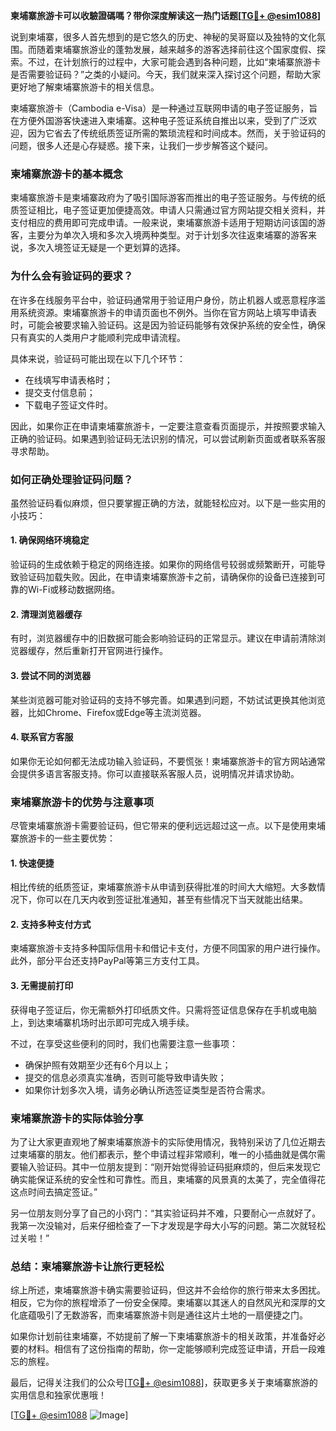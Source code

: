 **柬埔寨旅游卡可以收驗證碼嗎？带你深度解读这一热门话题[[TG💪+ @esim1088](https://t.me/s/esim1088)]**

说到柬埔寨，很多人首先想到的是它悠久的历史、神秘的吴哥窟以及独特的文化氛围。而随着柬埔寨旅游业的蓬勃发展，越来越多的游客选择前往这个国家度假、探索。不过，在计划旅行的过程中，大家可能会遇到各种问题，比如“柬埔寨旅游卡是否需要验证码？”之类的小疑问。今天，我们就来深入探讨这个问题，帮助大家更好地了解柬埔寨旅游卡的相关信息。

柬埔寨旅游卡（Cambodia e-Visa）是一种通过互联网申请的电子签证服务，旨在方便外国游客快速进入柬埔寨。这种电子签证系统自推出以来，受到了广泛欢迎，因为它省去了传统纸质签证所需的繁琐流程和时间成本。然而，关于验证码的问题，很多人还是心存疑惑。接下来，让我们一步步解答这个疑问。

### **柬埔寨旅游卡的基本概念**

柬埔寨旅游卡是柬埔寨政府为了吸引国际游客而推出的电子签证服务。与传统的纸质签证相比，电子签证更加便捷高效。申请人只需通过官方网站提交相关资料，并支付相应的费用即可完成申请。一般来说，柬埔寨旅游卡适用于短期访问该国的游客，主要分为单次入境和多次入境两种类型。对于计划多次往返柬埔寨的游客来说，多次入境签证无疑是一个更划算的选择。

### **为什么会有验证码的要求？**

在许多在线服务平台中，验证码通常用于验证用户身份，防止机器人或恶意程序滥用系统资源。柬埔寨旅游卡的申请页面也不例外。当你在官方网站上填写申请表时，可能会被要求输入验证码。这是因为验证码能够有效保护系统的安全性，确保只有真实的人类用户才能顺利完成申请流程。

具体来说，验证码可能出现在以下几个环节：
- 在线填写申请表格时；
- 提交支付信息前；
- 下载电子签证文件时。

因此，如果你正在申请柬埔寨旅游卡，一定要注意查看页面提示，并按照要求输入正确的验证码。如果遇到验证码无法识别的情况，可以尝试刷新页面或者联系客服寻求帮助。

### **如何正确处理验证码问题？**

虽然验证码看似麻烦，但只要掌握正确的方法，就能轻松应对。以下是一些实用的小技巧：

#### **1. 确保网络环境稳定**
验证码的生成依赖于稳定的网络连接。如果你的网络信号较弱或频繁断开，可能导致验证码加载失败。因此，在申请柬埔寨旅游卡之前，请确保你的设备已连接到可靠的Wi-Fi或移动数据网络。

#### **2. 清理浏览器缓存**
有时，浏览器缓存中的旧数据可能会影响验证码的正常显示。建议在申请前清除浏览器缓存，然后重新打开官网进行操作。

#### **3. 尝试不同的浏览器**
某些浏览器可能对验证码的支持不够完善。如果遇到问题，不妨试试更换其他浏览器，比如Chrome、Firefox或Edge等主流浏览器。

#### **4. 联系官方客服**
如果你无论如何都无法成功输入验证码，不要慌张！柬埔寨旅游卡的官方网站通常会提供多语言客服支持。你可以直接联系客服人员，说明情况并请求协助。

### **柬埔寨旅游卡的优势与注意事项**

尽管柬埔寨旅游卡需要验证码，但它带来的便利远远超过这一点。以下是使用柬埔寨旅游卡的一些主要优势：

#### **1. 快速便捷**
相比传统的纸质签证，柬埔寨旅游卡从申请到获得批准的时间大大缩短。大多数情况下，你可以在几天内收到签证批准通知，甚至有些情况下当天就能出结果。

#### **2. 支持多种支付方式**
柬埔寨旅游卡支持多种国际信用卡和借记卡支付，方便不同国家的用户进行操作。此外，部分平台还支持PayPal等第三方支付工具。

#### **3. 无需提前打印**
获得电子签证后，你无需额外打印纸质文件。只需将签证信息保存在手机或电脑上，到达柬埔寨机场时出示即可完成入境手续。

不过，在享受这些便利的同时，我们也需要注意一些事项：
- 确保护照有效期至少还有6个月以上；
- 提交的信息必须真实准确，否则可能导致申请失败；
- 如果你计划多次入境，请务必确认所选签证类型是否符合需求。

### **柬埔寨旅游卡的实际体验分享**

为了让大家更直观地了解柬埔寨旅游卡的实际使用情况，我特别采访了几位近期去过柬埔寨的朋友。他们都表示，整个申请过程非常顺利，唯一的小插曲就是偶尔需要输入验证码。其中一位朋友提到：“刚开始觉得验证码挺麻烦的，但后来发现它确实能保证系统的安全性和可靠性。而且，柬埔寨的风景真的太美了，完全值得花这点时间去搞定签证。”

另一位朋友则分享了自己的小窍门：“其实验证码并不难，只要耐心一点就好了。我第一次没输对，后来仔细检查了一下才发现是字母大小写的问题。第二次就轻松过关啦！”

### **总结：柬埔寨旅游卡让旅行更轻松**

综上所述，柬埔寨旅游卡确实需要验证码，但这并不会给你的旅行带来太多困扰。相反，它为你的旅程增添了一份安全保障。柬埔寨以其迷人的自然风光和深厚的文化底蕴吸引了无数游客，而柬埔寨旅游卡则是通往这片土地的一扇便捷之门。

如果你计划前往柬埔寨，不妨提前了解一下柬埔寨旅游卡的相关政策，并准备好必要的材料。相信有了这份指南的帮助，你一定能够顺利完成签证申请，开启一段难忘的旅程。

最后，记得关注我们的公众号[[TG💪+ @esim1088](https://t.me/s/esim1088)]，获取更多关于柬埔寨旅游的实用信息和独家优惠哦！

[[TG💪+ @esim1088](https://t.me/s/esim1088) ![Image](https://i.postimg.cc/4NQfJmqS/Snipaste-2025-05-13-00-14-12.png)]